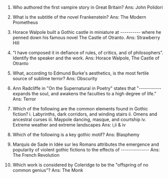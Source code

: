 1. Who authored the first vampire story in Great Britain?
Ans: John Polidori
 
2. What is the subtitle of the novel Frankenstein?
Ans: The Modern Prometheus

3. Horace Walpole built a Gothic castle in miniature at ---------- where he penned down his famous novel The Castle of Otranto.
Ans: Strawberry Hill

4. "I have composed it in defiance of rules, of critics, and of philosophers". Identify the speaker and the work.
Ans: Horace Walpole, The Castle of Otranto

5. What, according to Edmund Burke's aesthetics, is the most fertile source of sublime terror?
Ans: Obscurity

6. Ann Radcliffe in "On the Supernatural in Poetry" states that "----------- expands the soul, and awakens the faculties to a high degree of life."
Ans: Terror

7. Which of the following are the common elements found in Gothic fiction?
	   i. Labyrinths, dark corridors, and winding stairs
	   ii. Omens and ancestral curses
	   iii. Maypole dancing, masque, and courtship
	   iv. Extreme weather and extreme landscapes
Ans: i,ii & iv

8. Which of the following is a key gothic motif?
Ans: Blasphemy

9. Marquis de Sade in Idée sur les Romans attributes the emergence and popularity of violent gothic fictions to the effects of --------------
Ans: The French Revolution

10. Which work is considered by Coleridge to be the "offspring of no common genius"?
Ans: The Monk
